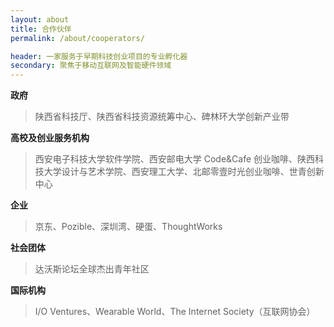 ```yaml
---
layout: about
title: 合作伙伴
permalink: /about/cooperators/

header: 一家服务于早期科技创业项目的专业孵化器
secondary: 聚焦于移动互联网及智能硬件领域
---
```


**政府**

> 陕西省科技厅、陕西省科技资源统筹中心、碑林环大学创新产业带

**高校及创业服务机构**

> 西安电子科技大学软件学院、西安邮电大学 Code&Cafe 创业咖啡、陕西科技大学设计与艺术学院、西安理工大学、北邮零壹时光创业咖啡、世青创新中心

**企业**

> 京东、Pozible、深圳湾、硬蛋、ThoughtWorks

**社会团体**

> 达沃斯论坛全球杰出青年社区

**国际机构**

> I/O Ventures、Wearable World、The Internet Society（互联网协会）